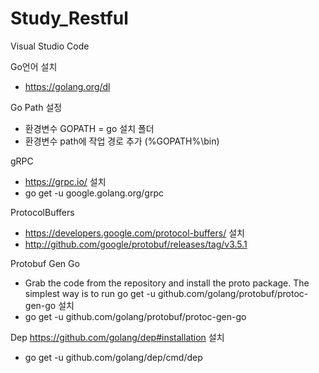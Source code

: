 # Study_Restful

Visual Studio Code

Go언어 설치
* https://golang.org/dl

Go Path 설정
* 환경변수 GOPATH = go 설치 폴더
* 환경변수 path에 작업 경로 추가 (%GOPATH%\bin)

gRPC
* https://grpc.io/
설치 
* go get -u google.golang.org/grpc

ProtocolBuffers
* https://developers.google.com/protocol-buffers/
설치
* http://github.com/google/protobuf/releases/tag/v3.5.1

Protobuf Gen Go
* Grab the code from the repository and install the proto package.
  The simplest way is to run go get -u github.com/golang/protobuf/protoc-gen-go
설치
* go get -u github.com/golang/protobuf/protoc-gen-go

Dep
https://github.com/golang/dep#installation
설치
* go get -u github.com/golang/dep/cmd/dep